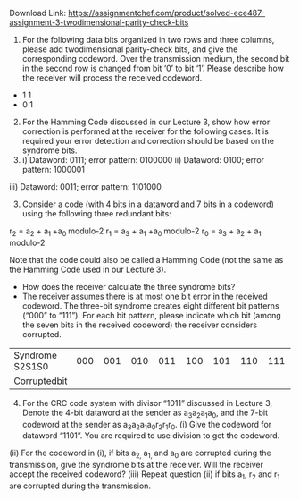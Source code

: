 Download Link: https://assignmentchef.com/product/solved-ece487-assignment-3-twodimensional-parity-check-bits
<br>
<ol>

 <li>For the following data bits organized in two rows and three columns, please add twodimensional parity-check bits, and give the corresponding codeword. Over the transmission medium, the second bit in the second row is changed from bit ‘0’ to bit ‘1’. Please describe how the receiver will process the received codeword.</li>

</ol>




<ul>

 <li>1 1</li>

 <li>0 1</li>

</ul>




<ol start="2">

 <li>For the Hamming Code discussed in our Lecture 3, show how error correction is performed at the receiver for the following cases. It is required your error detection and correction should be based on the syndrome bits.</li>

 <li>i) Dataword: 0111; error pattern: 0100000  ii) Dataword: 0100;    error pattern: 1000001</li>

</ol>

iii) Dataword: 0011;      error pattern: 1101000

<ol start="3">

 <li>Consider a code (with 4 bits in a dataword and 7 bits in a codeword) using the following three redundant bits:</li>

</ol>

<sub> </sub>r<sub>2</sub> =        a<sub>2</sub> + a<sub>1 </sub>+a<sub>0      </sub>modulo-2                               <sub> </sub>r<sub>1</sub> = a<sub>3</sub>        + a<sub>1</sub> +a<sub>0       </sub>modulo-2                                r<sub>0</sub> = a<sub>3</sub> + a<sub>2</sub> + a<sub>1</sub>        modulo-2

Note that the code could also be called a Hamming Code (not the same as the Hamming Code used in our Lecture 3).

<ul>

 <li>How does the receiver calculate the three syndrome bits?</li>

 <li>The receiver assumes there is at most one bit error in the received codeword. The three-bit syndrome creates eight different bit patterns (“000” to “111”). For each bit pattern, please indicate which bit (among the seven bits in the received codeword) the receiver considers corrupted.</li>

</ul>

<table width="566">

 <tbody>

  <tr>

   <td width="78">Syndrome S2S1S0</td>

   <td width="61">000</td>

   <td width="61">001</td>

   <td width="61">010</td>

   <td width="61">011</td>

   <td width="61">100</td>

   <td width="61">101</td>

   <td width="61">110</td>

   <td width="61">111</td>

  </tr>

  <tr>

   <td width="78">Corruptedbit</td>

   <td width="61"> </td>

   <td width="61"> </td>

   <td width="61"> </td>

   <td width="61"> </td>

   <td width="61"> </td>

   <td width="61"> </td>

   <td width="61"> </td>

   <td width="61"> </td>

  </tr>

 </tbody>

</table>




<ol start="4">

 <li>For the CRC code system with divisor “1011” discussed in Lecture 3, Denote the 4-bit dataword at the sender as a<sub>3</sub>a<sub>2</sub>a<sub>1</sub>a<sub>0</sub>, and the 7-bit codeword at the sender as a<sub>3</sub>a<sub>2</sub>a<sub>1</sub>a<sub>0</sub>r<sub>2</sub>r<sub>1</sub>r<sub>0</sub>. (i) Give the codeword for dataword “1101”.  You are required to use division to get the codeword.</li>

</ol>

(ii) For the codeword in (i), if bits a<sub>2, </sub>a<sub>1, </sub>and a<sub>0</sub> are corrupted during the transmission, give the syndrome bits at the receiver. Will the receiver accept the received codeword?   (iii) Repeat question (ii) if bits a<sub>1</sub>, r<sub>2</sub> and r<sub>1</sub> are corrupted during the transmission.


